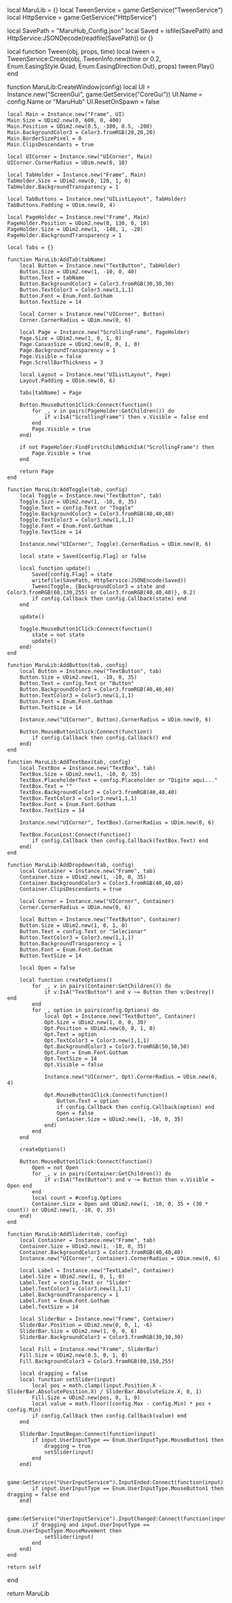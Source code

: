 local MaruLib = {}
local TweenService = game:GetService("TweenService")
local HttpService = game:GetService("HttpService")

local SavePath = "MaruHub_Config.json"
local Saved = isfile(SavePath) and HttpService:JSONDecode(readfile(SavePath)) or {}

local function Tween(obj, props, time)
	local tween = TweenService:Create(obj, TweenInfo.new(time or 0.2, Enum.EasingStyle.Quad, Enum.EasingDirection.Out), props)
	tween:Play()
end

function MaruLib:CreateWindow(config)
	local UI = Instance.new("ScreenGui", game:GetService("CoreGui"))
	UI.Name = config.Name or "MaruHub"
	UI.ResetOnSpawn = false

	local Main = Instance.new("Frame", UI)
	Main.Size = UDim2.new(0, 600, 0, 400)
	Main.Position = UDim2.new(0.5, -300, 0.5, -200)
	Main.BackgroundColor3 = Color3.fromRGB(20,20,20)
	Main.BorderSizePixel = 0
	Main.ClipsDescendants = true

	local UICorner = Instance.new("UICorner", Main)
	UICorner.CornerRadius = UDim.new(0, 10)

	local TabHolder = Instance.new("Frame", Main)
	TabHolder.Size = UDim2.new(0, 120, 1, 0)
	TabHolder.BackgroundTransparency = 1

	local TabButtons = Instance.new("UIListLayout", TabHolder)
	TabButtons.Padding = UDim.new(0, 4)

	local PageHolder = Instance.new("Frame", Main)
	PageHolder.Position = UDim2.new(0, 130, 0, 10)
	PageHolder.Size = UDim2.new(1, -140, 1, -20)
	PageHolder.BackgroundTransparency = 1

	local Tabs = {}

	function MaruLib:AddTab(tabName)
		local Button = Instance.new("TextButton", TabHolder)
		Button.Size = UDim2.new(1, -10, 0, 40)
		Button.Text = tabName
		Button.BackgroundColor3 = Color3.fromRGB(30,30,30)
		Button.TextColor3 = Color3.new(1,1,1)
		Button.Font = Enum.Font.Gotham
		Button.TextSize = 14

		local Corner = Instance.new("UICorner", Button)
		Corner.CornerRadius = UDim.new(0, 6)

		local Page = Instance.new("ScrollingFrame", PageHolder)
		Page.Size = UDim2.new(1, 0, 1, 0)
		Page.CanvasSize = UDim2.new(0, 0, 1, 0)
		Page.BackgroundTransparency = 1
		Page.Visible = false
		Page.ScrollBarThickness = 3

		local Layout = Instance.new("UIListLayout", Page)
		Layout.Padding = UDim.new(0, 6)

		Tabs[tabName] = Page

		Button.MouseButton1Click:Connect(function()
			for _, v in pairs(PageHolder:GetChildren()) do
				if v:IsA("ScrollingFrame") then v.Visible = false end
			end
			Page.Visible = true
		end)

		if not PageHolder:FindFirstChildWhichIsA("ScrollingFrame") then
			Page.Visible = true
		end

		return Page
	end

	function MaruLib:AddToggle(tab, config)
		local Toggle = Instance.new("TextButton", tab)
		Toggle.Size = UDim2.new(1, -10, 0, 35)
		Toggle.Text = config.Text or "Toggle"
		Toggle.BackgroundColor3 = Color3.fromRGB(40,40,40)
		Toggle.TextColor3 = Color3.new(1,1,1)
		Toggle.Font = Enum.Font.Gotham
		Toggle.TextSize = 14

		Instance.new("UICorner", Toggle).CornerRadius = UDim.new(0, 6)

		local state = Saved[config.Flag] or false

		local function update()
			Saved[config.Flag] = state
			writefile(SavePath, HttpService:JSONEncode(Saved))
			Tween(Toggle, {BackgroundColor3 = state and Color3.fromRGB(60,130,255) or Color3.fromRGB(40,40,40)}, 0.2)
			if config.Callback then config.Callback(state) end
		end

		update()

		Toggle.MouseButton1Click:Connect(function()
			state = not state
			update()
		end)
	end

	function MaruLib:AddButton(tab, config)
		local Button = Instance.new("TextButton", tab)
		Button.Size = UDim2.new(1, -10, 0, 35)
		Button.Text = config.Text or "Button"
		Button.BackgroundColor3 = Color3.fromRGB(40,40,40)
		Button.TextColor3 = Color3.new(1,1,1)
		Button.Font = Enum.Font.Gotham
		Button.TextSize = 14

		Instance.new("UICorner", Button).CornerRadius = UDim.new(0, 6)

		Button.MouseButton1Click:Connect(function()
			if config.Callback then config.Callback() end
		end)
	end

	function MaruLib:AddTextbox(tab, config)
		local TextBox = Instance.new("TextBox", tab)
		TextBox.Size = UDim2.new(1, -10, 0, 35)
		TextBox.PlaceholderText = config.Placeholder or "Digite aqui..."
		TextBox.Text = ""
		TextBox.BackgroundColor3 = Color3.fromRGB(40,40,40)
		TextBox.TextColor3 = Color3.new(1,1,1)
		TextBox.Font = Enum.Font.Gotham
		TextBox.TextSize = 14

		Instance.new("UICorner", TextBox).CornerRadius = UDim.new(0, 6)

		TextBox.FocusLost:Connect(function()
			if config.Callback then config.Callback(TextBox.Text) end
		end)
	end

	function MaruLib:AddDropdown(tab, config)
		local Container = Instance.new("Frame", tab)
		Container.Size = UDim2.new(1, -10, 0, 35)
		Container.BackgroundColor3 = Color3.fromRGB(40,40,40)
		Container.ClipsDescendants = true

		local Corner = Instance.new("UICorner", Container)
		Corner.CornerRadius = UDim.new(0, 6)

		local Button = Instance.new("TextButton", Container)
		Button.Size = UDim2.new(1, 0, 1, 0)
		Button.Text = config.Text or "Selecionar"
		Button.TextColor3 = Color3.new(1,1,1)
		Button.BackgroundTransparency = 1
		Button.Font = Enum.Font.Gotham
		Button.TextSize = 14

		local Open = false

		local function createOptions()
			for _, v in pairs(Container:GetChildren()) do
				if v:IsA("TextButton") and v ~= Button then v:Destroy() end
			end
			for _, option in pairs(config.Options) do
				local Opt = Instance.new("TextButton", Container)
				Opt.Size = UDim2.new(1, 0, 0, 30)
				Opt.Position = UDim2.new(0, 0, 1, 0)
				Opt.Text = option
				Opt.TextColor3 = Color3.new(1,1,1)
				Opt.BackgroundColor3 = Color3.fromRGB(50,50,50)
				Opt.Font = Enum.Font.Gotham
				Opt.TextSize = 14
				Opt.Visible = false

				Instance.new("UICorner", Opt).CornerRadius = UDim.new(0, 4)

				Opt.MouseButton1Click:Connect(function()
					Button.Text = option
					if config.Callback then config.Callback(option) end
					Open = false
					Container.Size = UDim2.new(1, -10, 0, 35)
				end)
			end
		end

		createOptions()

		Button.MouseButton1Click:Connect(function()
			Open = not Open
			for _, v in pairs(Container:GetChildren()) do
				if v:IsA("TextButton") and v ~= Button then v.Visible = Open end
			end
			local count = #config.Options
			Container.Size = Open and UDim2.new(1, -10, 0, 35 + (30 * count)) or UDim2.new(1, -10, 0, 35)
		end)
	end

	function MaruLib:AddSlider(tab, config)
		local Container = Instance.new("Frame", tab)
		Container.Size = UDim2.new(1, -10, 0, 35)
		Container.BackgroundColor3 = Color3.fromRGB(40,40,40)
		Instance.new("UICorner", Container).CornerRadius = UDim.new(0, 6)

		local Label = Instance.new("TextLabel", Container)
		Label.Size = UDim2.new(1, 0, 1, 0)
		Label.Text = config.Text or "Slider"
		Label.TextColor3 = Color3.new(1,1,1)
		Label.BackgroundTransparency = 1
		Label.Font = Enum.Font.Gotham
		Label.TextSize = 14

		local SliderBar = Instance.new("Frame", Container)
		SliderBar.Position = UDim2.new(0, 0, 1, -6)
		SliderBar.Size = UDim2.new(1, 0, 0, 6)
		SliderBar.BackgroundColor3 = Color3.fromRGB(30,30,30)

		local Fill = Instance.new("Frame", SliderBar)
		Fill.Size = UDim2.new(0.5, 0, 1, 0)
		Fill.BackgroundColor3 = Color3.fromRGB(80,150,255)

		local dragging = false
		local function setSlider(input)
			local pos = math.clamp((input.Position.X - SliderBar.AbsolutePosition.X) / SliderBar.AbsoluteSize.X, 0, 1)
			Fill.Size = UDim2.new(pos, 0, 1, 0)
			local value = math.floor((config.Max - config.Min) * pos + config.Min)
			if config.Callback then config.Callback(value) end
		end

		SliderBar.InputBegan:Connect(function(input)
			if input.UserInputType == Enum.UserInputType.MouseButton1 then
				dragging = true
				setSlider(input)
			end
		end)

		game:GetService("UserInputService").InputEnded:Connect(function(input)
			if input.UserInputType == Enum.UserInputType.MouseButton1 then dragging = false end
		end)

		game:GetService("UserInputService").InputChanged:Connect(function(input)
			if dragging and input.UserInputType == Enum.UserInputType.MouseMovement then
				setSlider(input)
			end
		end)
	end

	return self
end

return MaruLib
